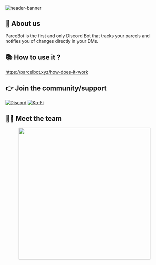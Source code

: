![header-banner](https://repository-images.githubusercontent.com/665914756/38cd4d2d-6700-464a-aa2f-366be4f4fd5e)

## 👋 About us
ParceBot is the first and only Discord Bot that tracks your parcels and notifies you of changes directly in your DMs.

## 📚 How to use it ?
https://parcelbot.xyz/how-does-it-work

## 👉 Join the community/support
[![Discord](https://img.shields.io/badge/Discord-%237289DA.svg?style=for-the-badge&logo=discord&logoColor=white)](https://discord.gg/qbcore)
[![Ko-Fi](https://img.shields.io/badge/Ko--fi-F16061?style=for-the-badge&logo=ko-fi&logoColor=white)](https://ko-fi.com/kakarot)

## 👨‍💻 Meet the team
<p align="center">
 <a href=https://ko-fi.com/parcelbot><img width="420" src=https://github-readme-stats.vercel.app/api?username=parcelbot&count_private=true&show_icons=true&title_color=dc143c&text_color=ffffff&icon_color=dc143c&hide_border=true&bg_color=282a36&layout=compact&hide_title=false&hide_rank=false><a>
</p>
